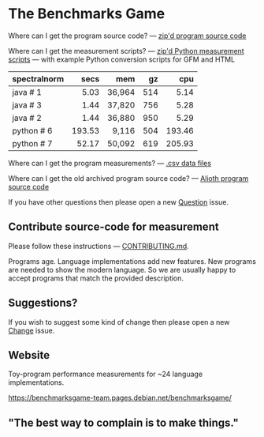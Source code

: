 The Benchmarks Game
===================

Where can I get the program source code? 
 — [zip'd program source code](/public/download/benchmarksgame-sourcecode.zip)

Where can I get the measurement scripts? 
 — [zip'd Python measurement scripts](/public/download/benchmarksgame-script.zip)
 — with example Python conversion scripts for GFM and HTML

| spectralnorm | secs | mem | gz | cpu | 
| :------ | -----: | -----: | -----: | -----: |  
| java&nbsp;#&nbsp;1 | 5.03 | 36,964 | 514 | 5.14 |
| java&nbsp;#&nbsp;3 | 1.44 | 37,820 | 756 | 5.28 |
| java&nbsp;#&nbsp;2 | 1.44 | 36,880 | 950 | 5.29 |
| python&nbsp;#&nbsp;6 | 193.53 | 9,116 | 504 | 193.46 |
| python&nbsp;#&nbsp;7 | 52.17 | 50,092 | 619 | 205.93 |

Where can I get the program measurements? 
 — [.csv data files](/public/data/README.md)

Where can I get the old archived program source code? 
 — [Alioth program source code](https://salsa.debian.org/benchmarksgame-team/archive-alioth-benchmarksgame)

If you have other questions then please open a new [Question](https://salsa.debian.org/benchmarksgame-team/benchmarksgame/issues/new?issuable_template=Question) issue.


Contribute source-code for measurement
--------------------------------------

Please follow these instructions — [CONTRIBUTING.md](/CONTRIBUTING.md).

Programs age. Language implementations add new features. New programs are needed to show the modern language. So we are usually happy to accept programs that match the provided description.

Suggestions?
------------

If you wish to suggest some kind of change then please open a new [Change](https://salsa.debian.org/benchmarksgame-team/benchmarksgame/issues/new?issuable_template=Change) issue.


Website
-------

Toy-program performance measurements for ~24 language implementations.

https://benchmarksgame-team.pages.debian.net/benchmarksgame/


"The best way to complain is to make things."
---------------------------------------------



